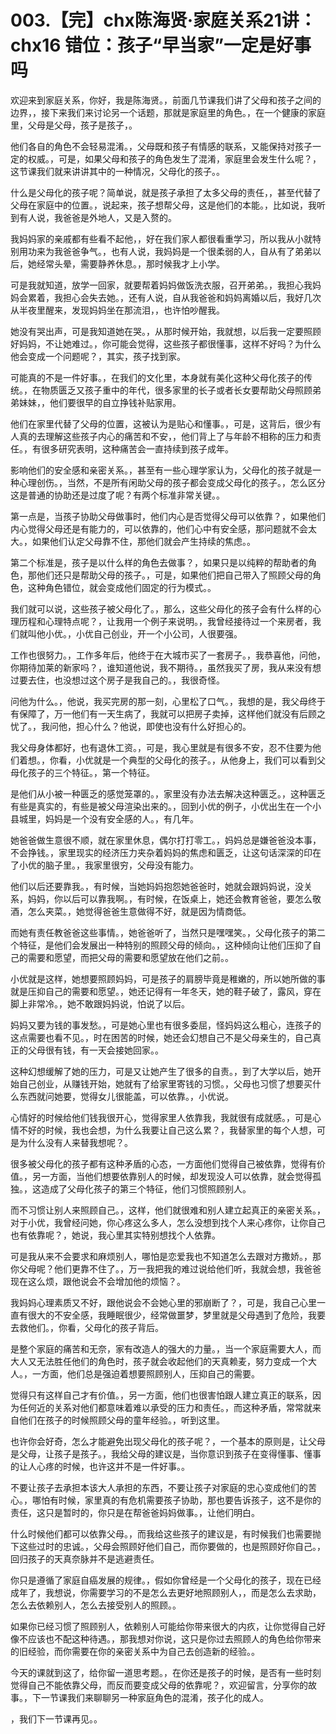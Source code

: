 # 003.【完】chx陈海贤·家庭关系21讲：chx16 错位：孩子“早当家”一定是好事吗 

欢迎来到家庭关系，你好，我是陈海贤。，前面几节课我们讲了父母和孩子之间的边界，，接下来我们来讨论另一个话题，那就是家庭里的角色。，在一个健康的家庭里，父母是父母，孩子是孩子，。

他们各自的角色不会轻易混淆。，父母既和孩子有情感的联系，又能保持对孩子一定的权威。，可是，如果父母和孩子的角色发生了混淆，家庭里会发生什么呢？，这节课我们就来讲讲其中的一种情况，父母化的孩子。。

什么是父母化的孩子呢？简单说，就是孩子承担了太多父母的责任，，甚至代替了父母在家庭中的位置。，说起来，孩子想帮父母，这是他们的本能。，比如说，我听到有人说，我爸爸是外地人，又是入赘的。

我妈妈家的亲戚都有些看不起他，，好在我们家人都很看重学习，所以我从小就特别用功来为我爸爸争气。，也有人说，我妈妈是一个很柔弱的人，自从有了弟弟以后，她经常头晕，需要静养休息。，那时候我才上小学。

可是我就知道，放学一回家，就要帮着妈妈做饭洗衣服，召开弟弟。，我担心我妈妈会累着，我担心会失去她。，还有人说，自从我爸爸和妈妈离婚以后，我好几次从半夜里醒来，发现妈妈坐在那流泪，，也许怕吵醒我。

她没有哭出声，可是我知道她在哭。，从那时候开始，我就想，以后我一定要照顾好妈妈，不让她难过。，你可能会觉得，这些孩子都很懂事，这样不好吗？为什么他会变成一个问题呢？，其实，孩子找到家。

可能真的不是一件好事。，在我们的文化里，本身就有美化这种父母化孩子的传统。，在物质匮乏又孩子重中的年代，很多家里的长子或者长女要帮助父母照顾弟弟妹妹，，他们要很早的自立挣钱补贴家用。

他们在家里代替了父母的位置，这被认为是贴心和懂事。，可是，这背后，很少有人真的去理解这些孩子内心的痛苦和不安，，他们背上了与年龄不相称的压力和责任。，有很多研究表明，这种痛苦会一直持续到孩子成年。

影响他们的安全感和亲密关系。，甚至有一些心理学家认为，父母化的孩子就是一种心理创伤。，当然，不是所有闲助父母的孩子都会变成父母化的孩子。，怎么区分这是普通的协助还是过度了呢？有两个标准非常关键。。

第一点是，当孩子协助父母做事时，他们内心是否觉得父母可以依靠？，如果他们内心觉得父母还是有能力的，可以依靠的，他们心中有安全感，那问题就不会太大。，如果他们认定父母靠不住，那他们就会产生持续的焦虑。。

第二个标准是，孩子是以什么样的角色去做事？，如果只是以纯粹的帮助者的角色，那他们还只是帮助父母的孩子。，可是，如果他们把自己带入了照顾父母的角色，这种角色错位，就会变成他们固定的行为模式。。

我们就可以说，这些孩子被父母化了。，那么，这些父母化的孩子会有什么样的心理历程和心理特点呢？，让我用一个例子来说明。，我曾经接待过一个来房者，我们就叫他小优。，小优自己创业，开一个小公司，人很要强。

工作也很努力。，工作多年后，他终于在大城市买了一套房子。，我恭喜他，问他，你期待加莱的新家吗？，谁知道他说，我不期待。，虽然我买了房，我从来没有想过要去住，也没想过这个房子是我自己的。，我很奇怪。

问他为什么。，他说，我买完房的那一刻，心里松了口气。，我想的是，我父母终于有保障了，万一他们有一天生病了，我就可以把房子卖掉，这样他们就没有后顾之忧了。，我问他，担心什么？他说，即使也没有什么好担心的。

我父母身体都好，也有退休工资。，可是，我心里就是有很多不安，忍不住要为他们着想。，你看，小优就是一个典型的父母化的孩子。，从他身上，我们可以看到父母化孩子的三个特征。，第一个特征。

是他们从小被一种匮乏的感觉笼罩的。，家里没有办法去解决这种匮乏。，这种匮乏有些是真实的，有些是被父母渲染出来的。，回到小优的例子，小优出生在一个小县城里，妈妈是一个没有安全感的人。，有几年。

她爸爸做生意很不顺，就在家里休息，偶尔打打零工。，妈妈总是嫌爸爸没本事，不会挣钱。，家里现实的经济压力夹杂着妈妈的焦虑和匮乏，让这句话深深的印在了小优的脑子里。，我家里很穷，父母没有能力。

他们以后还要靠我。，有时候，当她妈妈抱怨她爸爸时，她就会跟妈妈说，没关系，妈妈，你以后可以靠我啊。，有时候，在饭桌上，她还会教育爸爸，要怎么敬酒，怎么夹菜。，她觉得爸爸生意做得不好，就是因为情商低。

而她有责任教爸爸这些事情。，她爸爸听了，当然只是嘿嘿笑。，父母化孩子的第二个特征，是他们会发展出一种特别的照顾父母的倾向。，这种倾向让他们压抑了自己的需要和愿望，而把父母的需要和愿望放在他们之前。。

小优就是这样，她想要照顾妈妈，可是孩子的肩膀毕竟是稚嫩的，所以她所做的事就是压抑自己的需要和愿望。，她还记得有一年冬天，她的鞋子破了，露风，穿在脚上非常冷。，她不敢跟妈妈说，怕说了以后。

妈妈又要为钱的事发愁。，可是她心里也有很多委屈，怪妈妈这么粗心，连孩子的这点需要也看不见。，时在困苦的时候，她还会幻想自己不是父母亲生的，自己真正的父母很有钱，有一天会接她回家。。

这种幻想缓解了她的压力，可是又让她产生了很多的自责。，到了大学以后，她开始自己创业，从赚钱开始，她就有了给家里寄钱的习惯。，父母也习惯了想要买什么东西就问她要，觉得女儿很能盖，可以依靠。，小优说。

心情好的时候给他们钱我很开心，觉得家里人依靠我，我就很有成就感。，可是心情不好的时候，我也会想，为什么我要让自己这么累？，我替家里的每个人想，可是为什么没有人来替我想呢？。

很多被父母化的孩子都有这种矛盾的心态，一方面他们觉得自己被依靠，觉得有价值。，另一方面，当他们想要依靠别人的时候，却发现没人可以依靠，就会觉得孤独。，这造成了父母化孩子的第三个特征，他们习惯照顾别人。

而不习惯让别人来照顾自己。，这样，他们就很难和别人建立起真正的亲密关系。，对于小优，我曾经问她，你心疼这么多人，怎么没想到找个人来心疼你，让你自己也有依靠呢？，她说，我心里其实特别想找个人依靠。

可是我从来不会要求和麻烦别人，哪怕是恋爱我也不知道怎么去跟对方撒娇。，那你父母呢？他们更靠不住了。，万一我把我的难过说给他们听，我就会想，我爸爸现在这么烦，跟他说会不会增加他的烦恼？。

我妈妈心理素质又不好，跟他说会不会她心里的邪崩断了？，可是，我自己心里一直有很大的不安全感，我睡眠很少，经常做噩梦，梦里就是父母遇到了危险，我要去救他们。，你看，父母化的孩子背后。

是整个家庭的痛苦和无奈，家有改造人的强大的力量。，当一个家庭需要大人，而大人又无法胜任他们的角色时，孩子就会收起他们的天真赖麦，努力变成一个大人。，一方面，他们总是强迫着想要照顾别人，压抑自己的需要。

觉得只有这样自己才有价值。，另一方面，他们也很害怕跟人建立真正的联系，因为任何近的关系对他们都意味着难以承受的压力和责任。，而这种矛盾，常常就来自他们在孩子的时候照顾父母的童年经验。，听到这里。

也许你会好奇，怎么才能避免出现父母化的孩子呢？，一个基本的原则是，让父母是父母，让孩子是孩子。，我给父母的建议是，当你意识到孩子在变得懂事、懂事的让人心疼的时候，也许这并不是一件好事。。

不要让孩子去承担本该大人承担的东西，不要让孩子对家庭的忠心变成他们的苦心。，哪怕有时候，家里真的有危机需要孩子协助，那也要告诉孩子，这不是你的责任，这只是暂时的，你只是在帮爸爸妈妈做事。，让他们明白。

什么时候他们都可以依靠父母。，而我给这些孩子的建议是，有时候我们也需要抛下这些过时的忠诚。，父母会照顾好他们自己，而你要做的，也是照顾好你自己。，回归孩子的天真奈脉并不是逃避责任。

你只是遵循了家庭自癌发展的规律。，假如你曾经是一个父母化的孩子，现在已经成年了，我想说，你需要学习的不是怎么去更好地照顾别人，，而是怎么去求助，怎么去依赖别人，怎么去接受别人的照顾。。

如果你已经习惯了照顾别人，依赖别人可能给你带来很大的内疚，让你觉得自己好像不应该也不配这种待遇。，那我想对你说，这只是你过去照顾人的角色给你带来的旧经验，而你需要在你的亲密关系中为自己去创造新的经验。。

今天的课就到这了，给你留一道思考题。，在你还是孩子的时候，是否有一些时刻觉得自己不能依靠父母，而反而要变成父母的依靠呢？，欢迎留言，分享你的故事。，下一节课我们来聊聊另一种家庭角色的混淆，孩子化的成人。

，我们下一节课再见。。